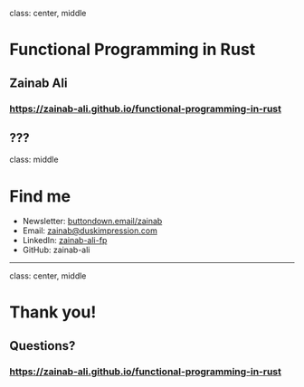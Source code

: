 
class: center, middle

# Functional Programming in Rust
## Zainab Ali
### https://zainab-ali.github.io/functional-programming-in-rust

???
------
class: middle

# Find me
 - Newsletter: [buttondown.email/zainab](https://buttondown.email/zainab)
 - Email: zainab@duskimpression.com
 - LinkedIn: [zainab-ali-fp](https://uk.linkedin.com/in/zainab-ali-fp)
 - GitHub: zainab-ali

---
class: center, middle
# Thank you!
## Questions?
### https://zainab-ali.github.io/functional-programming-in-rust
